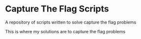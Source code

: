 # Capture The Flag Scripts
A repository of scripts written to solve capture the flag problems

This is where my solutions are to capture the flag problems
